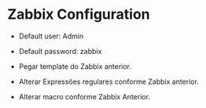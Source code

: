 # Zabbix Configuration

* Default user: Admin

* Default password: zabbix

* Pegar template do Zabbix anterior.

* Alterar Expressões regulares conforme Zabbix anterior.

* Alterar macro conforme Zabbix Anterior.
